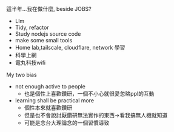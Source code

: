 
這半年...我在做什麼, beside JOBS?
- Llm 
- Tidy, refactor
- Study nodejs source code
- make some small tools
- Home lab,tailscale, cloudflare, network 學習
- 科學上網
- 電丸科技wifi

My two bias
- not enough active to people
	- 也是個性上喜歡鑽研，一個不小心就很愛忽略ppl的互動
- learning shall be practical more
	- 個性本來就喜歡鑽研
	- 但是也不會說討厭鑽研無法實作的東西->看我搞無人機就知道
	- 可能是念台大理論念的一個習慣導致